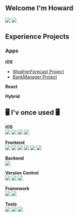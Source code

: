 ## Welcome I'm Howard
<a href=""><img src="https://img.shields.io/badge/anagma@naver.com-EE672F?style=flat-square&logo=mail.com&logoColor=white"/></a>
<a href="https://erratic-devourer-025.notion.site/Programming-94b9e00cbc38415a813d92e3027ac816?pvs=4" taget="_blank"><img src="https://img.shields.io/badge/Skill Note-000000?style=flat-square&logo=Notion&logoColor=white"/></a>

## Experience Projects
### Apps
**iOS**
- [WeatherForecast Project](https://github.com/Remaked-Swain/ios-weather-forecast) <br>
- [BankManager Project](https://github.com/newJunsung/ios-bank-manager)

**React**


**Hybrid**

## 🖥️ I'v once used 🖥️
**iOS**<br>
<img src="https://img.shields.io/badge/Apple-000000?style=flat-square&logo=Apple&logoColor=white"/>
<img src="https://img.shields.io/badge/Swift-F05138?style=flat-square&logo=Swift&logoColor=white"/>
<img src="https://img.shields.io/badge/UIkit-2396F3?style=flat-square&logo=UIkit&logoColor=white"/>
<img src="https://img.shields.io/badge/SwiftUI-003DFF?style=flat-square&logo=Swift&logoColor=white"/>

**Frontend**<br>
<img src="https://img.shields.io/badge/HTML5-E34F26?style=flat-square&logo=HTML5&logoColor=white"/>
<img src="https://img.shields.io/badge/CSS3-1572B6?style=flat-square&logo=CSS3&logoColor=white"/>
<img src="https://img.shields.io/badge/JavaScript-F7DF1E?style=flat-square&logo=JavaScript&logoColor=white"/>
<img src="https://img.shields.io/badge/jQuery-0769AD?style=flat-square&logo=jQuery&logoColor=white"/>
<img src="https://img.shields.io/badge/Ajax-8A2BE2?style=flat-square"/>
<img src="https://img.shields.io/badge/React-61DAFB?style=flat-square&logo=React&logoColor=white"/>

**Backend**<br>
<img src="https://img.shields.io/badge/Firebase-FFCA28?style=flat-square&logo=Firebase&logoColor=white"/>

**Version Control**<br>
<img src="https://img.shields.io/badge/Git-F05032?style=flat-square&logo=Git&logoColor=white"/>
<img src="https://img.shields.io/badge/Github-181717?style=flat-square&logo=Github&logoColor=white"/>
<img src="https://img.shields.io/badge/Sourcetree-0052CC?style=flat-square&logo=Sourcetree&logoColor=white"/>

**Framework**<br>
<img src="https://img.shields.io/badge/RXSwift-1A285F?style=flat-square&logo=Swift&logoColor=white"/>
<img src="https://img.shields.io/badge/Bootstrap-7952B3?style=flat-square&logo=Bootstrap&logoColor=white"/>

**Tools**<br>
<img src="https://img.shields.io/badge/Slack-4a154B?style=flat-square&logo=Slack&logoColor=white"/>
<img src="https://img.shields.io/badge/Figma-F24E1E?style=flat-square&logo=Figma&logoColor=white"/>
<img src="https://img.shields.io/badge/Discord-5865F2?style=flat-square&logo=Discord&logoColor=white"/>
